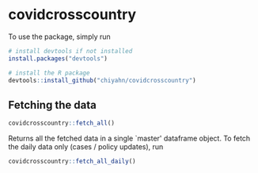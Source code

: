 # covidcrosscountry

To use the package, simply run

```r
# install devtools if not installed
install.packages("devtools") 

# install the R package
devtools::install_github("chiyahn/covidcrosscountry")
```

## Fetching the data

```r
covidcrosscountry::fetch_all()
```

Returns all the fetched data in a single `master' dataframe object. To fetch the daily data only (cases / policy updates), run

```r
covidcrosscountry::fetch_all_daily()
```



